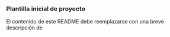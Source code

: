 ### Plantilla inicial de proyecto

El contenido de este README debe reemplazarse con una breve descripción de

